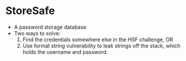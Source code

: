# StoreSafe
* A password storage database
* Two ways to solve:
  1. Find the credentials somewhere else in the HSF challenge, OR
  2. Use format string vulnerability to leak strings off the stack, which holds the username and password.

